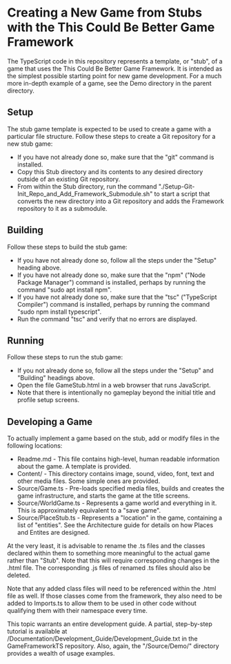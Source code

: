 Creating a New Game from Stubs with the This Could Be Better Game Framework
===========================================================================

The TypeScript code in this repository represents a template, or "stub",
of a game that uses the This Could Be Better Game Framework. 
It is intended as the simplest possible starting point for new game development.
For a much more in-depth example of a game, see the Demo directory
in the parent directory.


Setup
-----

The stub game template is expected to be used to create a game
with a particular file structure.  Follow these steps to create
a Git repository for a new stub game:

* If you have not already done so, make sure that the "git" command is installed.
* Copy this Stub directory and its contents to any desired directory outside of an existing Git repository.
* From within the Stub directory, run the command "./Setup-Git-Init_Repo_and_Add_Framework_Submodule.sh" to start a script that converts the new directory into a Git repository and adds the Framework repository to it as a submodule.


Building
--------

Follow these steps to build the stub game:

* If you have not already done so, follow all the steps under the "Setup" heading above.
* If you have not already done so, make sure that the "npm" ("Node Package Manager") command is installed, perhaps by running the command "sudo apt install npm".
* If you have not already done so, make sure that the "tsc" ("TypeScript Compiler") command is installed, perhaps by running the command "sudo npm install typescript".
* Run the command "tsc" and verify that no errors are displayed.


Running
-------

Follow these steps to run the stub game:

* If you not already done so, follow all the steps under the "Setup" and "Building" headings above.
* Open the file GameStub.html in a web browser that runs JavaScript.
* Note that there is intentionally no gameplay beyond the initial title and profile setup screens.


Developing a Game
-----------------

To actually implement a game based on the stub, add or modify files in the following locations:

* Readme.md - This file contains high-level, human readable information about the game.  A template is provided.
* Content/ - This directory contains image, sound, video, font, text and other media files.  Some simple ones are provided.
* Source/Game.ts - Pre-loads specified media files, builds and creates the game infrastructure, and starts the game at the title screens.
* Source/WorldGame.ts - Represents a game world and everything in it.  This is approximately equivalent to a "save game".
* Source/PlaceStub.ts - Represents a "location" in the game, containing a list of "entities".  See the Architecture guide for details on how Places and Entites are designed.

At the very least, it is advisable to rename the .ts files and the classes declared within them to something more meaningful to the actual game rather than "Stub".  Note that this will require corresponding changes in the .html file.  The corresponding .js files of renamed .ts files should also be deleted.

Note that any added class files will need to be referenced within the .html file as well.  If those classes come from the framework, they also need to be added to Imports.ts to allow them to be used in other code without qualifying them with their namespace every time.

This topic warrants an entire development guide.  A partial, step-by-step tutorial is available at /Documentation/Development_Guide/Development_Guide.txt in the GameFrameworkTS repository.  Also, again, the "/Source/Demo/" directory provides a wealth of usage examples.
